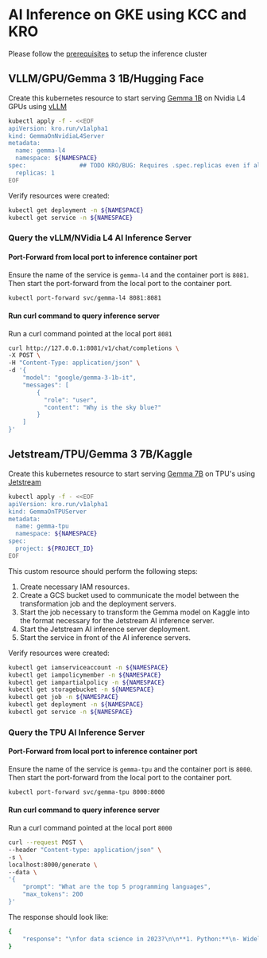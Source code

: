 # AI Inference on GKE using KCC and KRO

Please follow the [prerequisites](prerequisite.md) to setup the inference cluster

## VLLM/GPU/Gemma 3 1B/Hugging Face

Create this kubernetes resource to start serving [Gemma 1B](https://huggingface.co/google/gemma-3-1b-it) on Nvidia L4 GPUs using [vLLM](https://docs.vllm.ai/en/latest/) 

```bash
kubectl apply -f - <<EOF
apiVersion: kro.run/v1alpha1
kind: GemmaOnNvidiaL4Server
metadata:
  name: gemma-l4
  namespace: ${NAMESPACE}
spec:               ## TODO KRO/BUG: Requires .spec.replicas even if all spec fields are optional
  replicas: 1
EOF
```

Verify resources were created:

```bash
kubectl get deployment -n ${NAMESPACE}
kubectl get service -n ${NAMESPACE}

```

### Query the vLLM/NVidia L4 AI Inference Server

#### Port-Forward from local port to inference container port

Ensure the name of the service is `gemma-l4` and the container port is `8081`. Then start the port-forward from the local port to the container port.

```bash
kubectl port-forward svc/gemma-l4 8081:8081
```

#### Run curl command to query inference server

Run a curl command pointed at the local port `8081`

```bash
curl http://127.0.0.1:8081/v1/chat/completions \
-X POST \
-H "Content-Type: application/json" \
-d '{
    "model": "google/gemma-3-1b-it",
    "messages": [
        {
          "role": "user",
          "content": "Why is the sky blue?"
        }
    ]
}'
```


## Jetstream/TPU/Gemma 3 7B/Kaggle

Create this kubernetes resource to start serving [Gemma 7B](https://www.kaggle.com/models/google/gemma) on TPU's using [Jetstream](https://github.com/AI-Hypercomputer/JetStream)

```bash
kubectl apply -f - <<EOF
apiVersion: kro.run/v1alpha1
kind: GemmaOnTPUServer
metadata:
  name: gemma-tpu
  namespace: ${NAMESPACE}
spec:
  project: ${PROJECT_ID}
EOF
```

This custom resource should perform the following steps:

1. Create necessary IAM resources.
2. Create a GCS bucket used to communicate the model between the transformation job and the deployment servers.
3. Start the job necessary to transform the Gemma model on Kaggle into the format necessary for the Jetstream AI inference server.
4. Start the Jetstream AI inference server deployment.
5. Start the service in front of the AI inference servers.

Verify resources were created:

```bash
kubectl get iamserviceaccount -n ${NAMESPACE}
kubectl get iampolicymember -n ${NAMESPACE}
kubectl get iampartialpolicy -n ${NAMESPACE}
kubectl get storagebucket -n ${NAMESPACE}
kubectl get job -n ${NAMESPACE}
kubectl get deployment -n ${NAMESPACE}
kubectl get service -n ${NAMESPACE}

```


### Query the TPU AI Inference Server

#### Port-Forward from local port to inference container port

Ensure the name of the service is `gemma-tpu` and the container port is `8000`. Then start the port-forward from the local port to the container port.

```bash
kubectl port-forward svc/gemma-tpu 8000:8000
```

#### Run curl command to query inference server

Run a curl command pointed at the local port `8000`

```bash
curl --request POST \
--header "Content-type: application/json" \
-s \
localhost:8000/generate \
--data \
'{
    "prompt": "What are the top 5 programming languages",
    "max_tokens": 200
}'
```

The response should look like:

```bash
{
    "response": "\nfor data science in 2023?\n\n**1. Python:**\n- Widely used for data science due to its simplicity, readability, and extensive libraries for data wrangling, analysis, visualization, and machine learning.\n- Popular libraries include pandas, scikit-learn, and matplotlib.\n\n**2. R:**\n- Statistical programming language widely used for data analysis, visualization, and modeling.\n- Popular libraries include ggplot2, dplyr, and caret.\n\n**3. Java:**\n- Enterprise-grade language with strong performance and scalability.\n- Popular libraries include Spark, TensorFlow, and Weka.\n\n**4. C++:**\n- High-performance language often used for data analytics and machine learning models.\n- Popular libraries include TensorFlow, PyTorch, and OpenCV.\n\n**5. SQL:**\n- Relational database language essential for data wrangling and querying large datasets.\n- Popular tools"
}
```
